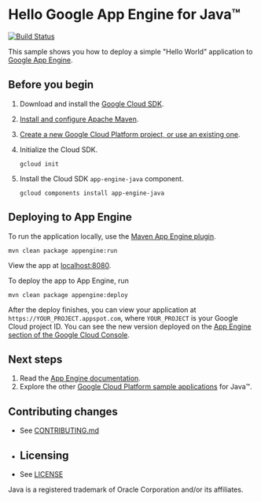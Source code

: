 # Hello Google App Engine for Java™

[![Build
Status](https://travis-ci.org/GoogleCloudPlatform/appengine-try-java.svg?branch=master)](https://travis-ci.org/GoogleCloudPlatform/appengine-try-java)

This sample shows you how to deploy a simple "Hello World" application to
[Google App Engine](https://cloud.google.com/appengine/docs/java/).

## Before you begin

1.  Download and install the [Google Cloud
    SDK](https://cloud.google.com/sdk/docs/).
1.  [Install and configure Apache Maven](http://maven.apache.org/index.html).
1.  [Create a new Google Cloud Platform project, or use an existing
		one](https://console.cloud.google.com/project).
1.  Initialize the Cloud SDK.

        gcloud init

1.  Install the Cloud SDK `app-engine-java` component.

        gcloud components install app-engine-java

## Deploying to App Engine

To run the application locally, use the [Maven App Engine
plugin](https://cloud.google.com/appengine/docs/java/tools/using-maven).

    mvn clean package appengine:run

View the app at [localhost:8080](http://localhost:8080).

To deploy the app to App Engine, run

    mvn clean package appengine:deploy

After the deploy finishes, you can view your application at
`https://YOUR_PROJECT.appspot.com`, where `YOUR_PROJECT` is your Google Cloud
project ID. You can see the new version deployed on the [App Engine section of
the Google Cloud Console](https://console.cloud.google.com/appengine/versions).

## Next steps

1.  Read the [App Engine
    documentation](https://cloud.google.com/appengine/docs/java/).
1.  Explore the other [Google Cloud Platform sample
    applications](https://github.com/GoogleCloudPlatform/java-docs-sample) for
    Java™.

## Contributing changes

* See [CONTRIBUTING.md](CONTRIBUTING.md)

* ## Licensing

* See [LICENSE](LICENSE)

Java is a registered trademark of Oracle Corporation and/or its affiliates.

